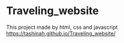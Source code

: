 # Traveling_website
This project made by html, css and javascript
https://tashinah.github.io/Traveling_website/
